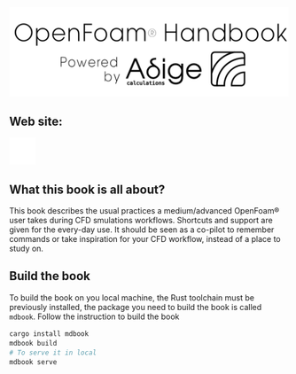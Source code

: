 [![Adige logo image](src/images/powered_by_adige.png)](https://www.adigecalculations.com/)

## Web site:

[![website](src/images/globe-dark.svg)](http://openfoam-handbook.adigecalculations.com/)

<!-- The book can be consulted at this link:  https://openfoam-handbook.adigecalculations.com -->
## What this book is all about?
This book describes the usual practices a medium/advanced OpenFoam® user
takes during CFD smulations workflows. Shortcuts and support are given for the every-day
use.
It should be seen as a co-pilot to remember commands or take inspiration
for your CFD workflow, instead of a place to study on.

## Build the book
To build the book on you local machine, the Rust toolchain must be previously installed,
the package you need to build the book is called ```mdbook```. Follow the instruction to
build the book

```sh
cargo install mdbook
mdbook build
# To serve it in local
mdbook serve
```
